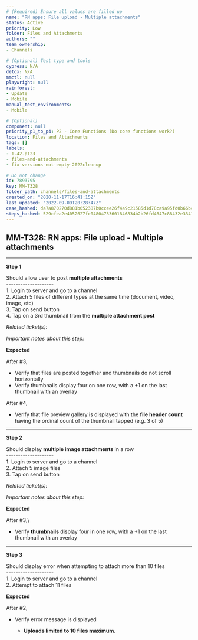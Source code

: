 ```yaml
---
# (Required) Ensure all values are filled up
name: "RN apps: File upload - Multiple attachments"
status: Active
priority: Low
folder: Files and Attachments
authors: ""
team_ownership: 
- Channels

# (Optional) Test type and tools
cypress: N/A
detox: N/A
mmctl: null
playwright: null
rainforest: 
- Update
- Mobile
manual_test_environments: 
- Mobile

# (Optional)
component: null
priority_p1_to_p4: P2 - Core Functions (Do core functions work?)
location: Files and Attachments
tags: []
labels: 
- 1.42-p123
- files-and-attachments
- fix-versions-not-empty-2022cleanup

# Do not change
id: 7893795
key: MM-T328
folder_path: channels/files-and-attachments
created_on: "2020-11-17T16:41:15Z"
last_updated: "2022-09-09T20:28:47Z"
case_hashed: da7a870270d881b052387b0ccee26f4a9c21585d1d78ca9a95fd0b66bc8d9634c1c09b856c3ebb8090c7c6f3c3797d4c
steps_hashed: 529cfea2e4052627fc04804733601846834b2b26fd4647c88432e33419abef0c0ab7d2de45bee2a3e30eff46876ecb81
---
```


## MM-T328: RN apps: File upload - Multiple attachments

---

**Step 1**

Should allow user to post **multiple attachments**\
\--------------------\
1\. Login to server and go to a channel\
2\. Attach 5 files of different types at the same time (document, video, image, etc)\
3\. Tap on send button\
4\. Tap on a 3rd thumbnail from the **multiple attachment post**

_Related ticket(s):_

_Important notes about this step:_

**Expected**

After #3,

- Verify that files are posted together and thumbnails do not scroll horizontally
- Verify thumbnails display four on one row, with a +1 on the last thumbnail with an overlay

After #4,

- Verify that file preview gallery is displayed with the **file header count** having the ordinal count of the thumbnail tapped (e.g. 3 of 5)

---

**Step 2**

Should display **multiple image attachments** in a row\
\--------------------\
1\. Login to server and go to a channel\
2\. Attach 5 image files\
3\. Tap on send button

_Related ticket(s):_

_Important notes about this step:_

**Expected**

After #3,\\

- Verify **thumbnails** display four in one row, with a +1 on the last thumbnail with an overlay

---

**Step 3**

Should display error when attempting to attach more than 10 files\
\--------------------\
1\. Login to server and go to a channel\
2\. Attempt to attach 11 files

**Expected**

After #2,

- Verify error message is displayed

  - **Uploads limited to 10 files maximum.**
